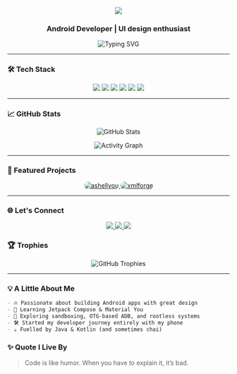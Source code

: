 <p align="center">
  <img src="https://capsule-render.vercel.app/api?type=waving&color=0:00c6ff,100:0072ff&height=190&section=header&text=Hi%20I'm%20Hridayan&fontSize=60&fontAlign=50&fontColor=ffffff" />
</p>

<h3 align="center">Android Developer | UI design enthusiast </h3>

<p align="center">
  <img src="https://readme-typing-svg.demolab.com?font=Fira+Code&size=22&pause=1000&center=true&vCenter=true&width=500&lines=Just+a+guy+who+loves+apps+%26+design;Crafting+Android+apps;Mastering+Jetpack+Compose+bit+by+bit;Designing+with+Material+You;Building+one+app+at+a+time" alt="Typing SVG">
</p>

---

### 🛠️ Tech Stack

<p align="center">
  <img src="https://img.shields.io/badge/Java-%23ED8B00.svg?style=for-the-badge&logo=java&logoColor=white"/>
  <img src="https://img.shields.io/badge/Kotlin-%230095D5.svg?style=for-the-badge&logo=kotlin&logoColor=white"/>
  <img src="https://img.shields.io/badge/Android-%233DDC84.svg?style=for-the-badge&logo=android&logoColor=white"/>
  <img src="https://img.shields.io/badge/Jetpack%20Compose-%23007ACC.svg?style=for-the-badge&logo=jetpackcompose&logoColor=white"/>
  <img src="https://img.shields.io/badge/Material%20Design-757575?style=for-the-badge&logo=material-design&logoColor=white"/>
  <img src="https://img.shields.io/badge/GitHub-%23121011.svg?style=for-the-badge&logo=github&logoColor=white"/>
</p>

---

### 📈 GitHub Stats

<p align="center">
  <picture>
    <source 
      srcset="https://github-readme-stats.vercel.app/api?username=dp-hridayan&show_icons=true&hide_border=true&bg_color=0D1117&title_color=90CAF9&text_color=64B5F6&icon_color=CE93D8"
      media="(prefers-color-scheme: dark)" />
    <source 
      srcset="https://github-readme-stats.vercel.app/api?username=dp-hridayan&show_icons=true&hide_border=true&bg_color=E3F2FD&title_color=0D47A1&text_color=1565C0&icon_color=8E24AA"
      media="(prefers-color-scheme: light)" />
    <img 
      src="https://github-readme-stats.vercel.app/api?username=dp-hridayan&show_icons=true&hide_border=true&bg_color=E3F2FD&title_color=0D47A1&text_color=1565C0&icon_color=8E24AA" 
      alt="GitHub Stats" />
  </picture>
</p>

<p align="center">
  <picture>
    <source 
      srcset="https://github-readme-activity-graph.vercel.app/graph?username=dp-hridayan&hide_border=true&area_color=388E3C&line=66BB6A&point=81C784&color=C8E6C9&bg_color=1B1F1B"
      media="(prefers-color-scheme: dark)" />
    <source 
      srcset="https://github-readme-activity-graph.vercel.app/graph?username=dp-hridayan&hide_border=true&area_color=A5D6A7&line=A5D6A7&point=66BB6A&color=1B5E20&bg_color=E8F5E9"
      media="(prefers-color-scheme: light)" />
    <img 
      src="https://github-readme-activity-graph.vercel.app/graph?username=dp-hridayan&hide_border=true&area_color=A5D6A7&line=A5D6A7&point=66BB6A&color=1B5E20&bg_color=E8F5E9" 
      alt="Activity Graph" />
  </picture>
</p>

---

### 🚀 Featured Projects

<p align="center">

  <!-- Ashellyou Card -->
<a href="https://github.com/dp-hridayan/ashellyou">
  <picture>
    <source 
      media="(prefers-color-scheme: dark)" 
      srcset="https://github-readme-stats.vercel.app/api/pin/?username=dp-hridayan&repo=ashellyou&hide_border=true&bg_color=0D1117&title_color=90CAF9&text_color=64B5F6&icon_color=CE93D8" />
    <source 
      media="(prefers-color-scheme: light)" 
      srcset="https://github-readme-stats.vercel.app/api/pin/?username=dp-hridayan&repo=ashellyou&hide_border=true&bg_color=E3F2FD&title_color=0D47A1&text_color=1565C0&icon_color=8E24AA" />
    <img 
      src="https://github-readme-stats.vercel.app/api/pin/?username=dp-hridayan&repo=ashellyou&hide_border=true&bg_color=E3F2FD&title_color=0D47A1&text_color=1565C0&icon_color=8E24AA"
      alt="ashellyou"
      style="border-radius:25px;" />
  </picture>
</a>

  <!-- XMLForge Card -->
 <a href="https://github.com/dp-hridayan/xmlforge">
  <picture>
    <source 
      media="(prefers-color-scheme: dark)" 
      srcset="https://github-readme-stats.vercel.app/api/pin/?username=dp-hridayan&repo=xmlforge&hide_border=true&bg_color=0D1117&title_color=90CAF9&text_color=64B5F6&icon_color=CE93D8" />
    <source 
      media="(prefers-color-scheme: light)" 
      srcset="https://github-readme-stats.vercel.app/api/pin/?username=dp-hridayan&repo=xmlforge&hide_border=true&bg_color=E3F2FD&title_color=0D47A1&text_color=1565C0&icon_color=8E24AA" />
    <img 
      src="https://github-readme-stats.vercel.app/api/pin/?username=dp-hridayan&repo=xmlforge&hide_border=true&bg_color=E3F2FD&title_color=0D47A1&text_color=1565C0&icon_color=8E24AA"
      alt="xmlforge"
      style="border-radius:25px;" />
  </picture>
</a>

---

### 🌐 Let's Connect

<p align="center">
  <a href="https://t.me/hridayan">
    <img src="https://img.shields.io/badge/Telegram-@hridayan-2CA5E0?style=for-the-badge&logo=telegram&logoColor=white"/>
  </a>
  <a href="https://linkedin.com/in/dp-hridayan-36a087296">
    <img src="https://img.shields.io/badge/LinkedIn-dp--hridayan-%230077B5.svg?style=for-the-badge&logo=linkedin&logoColor=white"/>
  </a>
  <a href="mailto:hridayanofficial@gmail.com">
    <img src="https://img.shields.io/badge/Email-hridayanofficial@gmail.com-D14836?style=for-the-badge&logo=gmail&logoColor=white"/>
  </a>
</p>

### 🏆 Trophies

<p align="center">
  <picture>
    <source 
      srcset="https://github-profile-trophy.vercel.app/?username=dp-hridayan&theme=tokyonight&no-frame=true&row=1&column=6"
      media="(prefers-color-scheme: dark)" />
    <source 
      srcset="https://github-profile-trophy.vercel.app/?username=dp-hridayan&theme=flat&no-frame=true&row=1&column=6"
      media="(prefers-color-scheme: light)" />
    <img 
      src="https://github-profile-trophy.vercel.app/?username=dp-hridayan&theme=flat&no-frame=true&row=1&column=6" 
      alt="GitHub Trophies" />
  </picture>
</p>

-----

### 💡 A Little About Me

```md
- 🔥 Passionate about building Android apps with great design
- 📱 Learning Jetpack Compose & Material You
- 🧠 Exploring sandboxing, OTG-based ADB, and rootless systems
- 🛠 Started my developer journey entirely with my phone
- ☕ Fuelled by Java & Kotlin (and sometimes chai)
```

### ✨ Quote I Live By

> Code is like humor. When you have to explain it, it’s bad.

